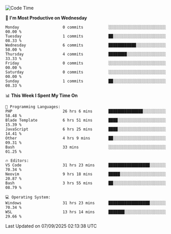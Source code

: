 <!--START_SECTION:waka-->
![Code Time](http://img.shields.io/badge/Code%20Time-5%2C758%20hrs%2012%20mins-blue)

📅 **I'm Most Productive on Wednesday** 

```text
Monday                   0 commits           ░░░░░░░░░░░░░░░░░░░░░░░░░   00.00 % 
Tuesday                  1 commits           ██░░░░░░░░░░░░░░░░░░░░░░░   08.33 % 
Wednesday                6 commits           ████████████░░░░░░░░░░░░░   50.00 % 
Thursday                 4 commits           ████████░░░░░░░░░░░░░░░░░   33.33 % 
Friday                   0 commits           ░░░░░░░░░░░░░░░░░░░░░░░░░   00.00 % 
Saturday                 0 commits           ░░░░░░░░░░░░░░░░░░░░░░░░░   00.00 % 
Sunday                   1 commits           ██░░░░░░░░░░░░░░░░░░░░░░░   08.33 % 
```


📊 **This Week I Spent My Time On** 

```text
💬 Programming Languages: 
PHP                      26 hrs 6 mins       ███████████████░░░░░░░░░░   58.48 % 
Blade Template           6 hrs 51 mins       ████░░░░░░░░░░░░░░░░░░░░░   15.39 % 
JavaScript               6 hrs 25 mins       ████░░░░░░░░░░░░░░░░░░░░░   14.41 % 
Other                    4 hrs 9 mins        ██░░░░░░░░░░░░░░░░░░░░░░░   09.31 % 
Bash                     33 mins             ░░░░░░░░░░░░░░░░░░░░░░░░░   01.25 % 

🔥 Editors: 
VS Code                  31 hrs 23 mins      ██████████████████░░░░░░░   70.34 % 
Neovim                   9 hrs 18 mins       █████░░░░░░░░░░░░░░░░░░░░   20.87 % 
Bash                     3 hrs 55 mins       ██░░░░░░░░░░░░░░░░░░░░░░░   08.79 % 

💻 Operating System: 
Windows                  31 hrs 23 mins      ██████████████████░░░░░░░   70.34 % 
WSL                      13 hrs 14 mins      ███████░░░░░░░░░░░░░░░░░░   29.66 % 
```


 Last Updated on 07/09/2025 02:13:38 UTC
<!--END_SECTION:waka-->
